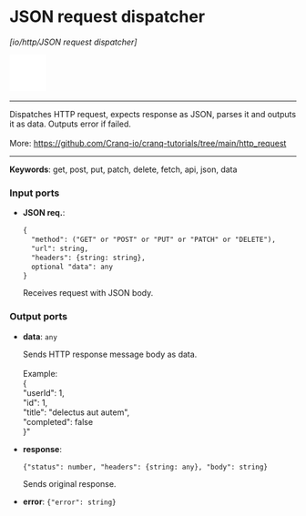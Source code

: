 # JSON request dispatcher

_[io/http/JSON request dispatcher]_

![icon](</assets/icons/47baa0d3-adcc-4071-8ab3-768676771342.png>)

---

Dispatches HTTP request, expects response as JSON, parses it and outputs it as data. Outputs error if failed.<br>
<br>
More: https://github.com/Cranq-io/cranq-tutorials/tree/main/http_request<br>

---

__Keywords__: get, post, put, patch, delete, fetch, api, json, data

### Input ports

* __JSON req.__: 
    ```
    {
      "method": ("GET" or "POST" or "PUT" or "PATCH" or "DELETE"),
      "url": string,
      "headers": {string: string},
      optional "data": any
    }
    ```

    Receives request with JSON body.<br>

### Output ports

* __data__: ` any `

    Sends HTTP response message body as data.<br>
    <br>
    Example:<br>
    {<br>
      "userId": 1, <br>
      "id": 1, <br>
      "title": "delectus aut autem",  <br>
      "completed": false<br>
    }"<br>


* __response__: 
    ```
    {"status": number, "headers": {string: any}, "body": string}
    ```

    Sends original response.<br>


* __error__: ` {"error": string} `

